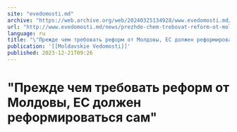 ```yaml
---
site: "evedomosti.md"
archive: "https://web.archive.org/web/20240325134928/www.evedomosti.md/news/prezhde-chem-trebovat-reform-ot-moldovy-es-dolzhen-reformiro"
url: "http://www.evedomosti.md/news/prezhde-chem-trebovat-reform-ot-moldovy-es-dolzhen-reformiro"
language: ru
title: "\"Прежде чем требовать реформ от Молдовы, ЕС должен реформироваться сам\""
publication: '[[Moldavskie Vedomosti]]'
published: 2023-12-21T09:26
---
```


# "Прежде чем требовать реформ от Молдовы, ЕС должен реформироваться сам"


